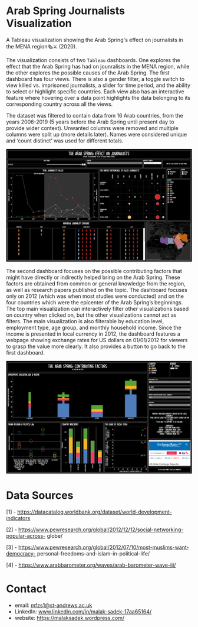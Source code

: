 # Arab Spring Journalists Visualization
A Tableau visualization showing the Arab Spring's effect on journalists in the MENA region🗞️⚔️ (2020).

The visualization consists of two `Tableau` dashboards. One explores the effect that the Arab Spring has had on jounralists in the MENA region, while the other explores the possible causes of the Arab Spring. The first dashboard has four views. There is also a gender filter, a toggle switch to view killed vs. imprisoned journalists, a slider for time period, and the ability to select or highlight specific countries. Each view also has an interactive feature where hovering over a data point highlights the data belonging to its corresponding country across all the views. 

The dataset was filtered to contain data from 16 Arab countries, from the years 2006-2019 (5 years before the Arab Spring until present day to provide wider context). Unwanted columns were removed and multiple columns were split up (more details later). Names were considered unique and ‘count distinct’ was used for different totals.

![picture alt](https://github.com/MalakSadek/ArabSpring-Journalists-Visualization/blob/master/screenshot1.png "Screenshot1")

The second dashboard focuses on the possible contributing factors that might have directly or indirectly helped bring on the Arab Spring. These factors are obtained from common or general knowledge from the region, as well as research papers published on the topic. The dashboard focuses only on 2012 (which was when most studies were conducted) and on the four countries which were the epicenter of the Arab Spring’s beginnings. The top main visualization can interactively filter other visualizations based on country when clicked on, but the other visualizations cannot act as filters. The main visualization is also filterable by education level, employment type, age group, and monthly household income. Since the income is presented in local currency in 2012, the dashboard features a webpage showing exchange rates for US dollars on 01/01/2012 for viewers to grasp the value more clearly. It also provides a button to go back to the first dashboard.

![picture alt](https://github.com/MalakSadek/ArabSpring-Journalists-Visualization/blob/master/screenshot2.png "Screenshot2")

# Data Sources

[1] - https://datacatalog.worldbank.org/dataset/world-development-indicators

[2] - https://www.pewresearch.org/global/2012/12/12/social-networking-popular-across- globe/

[3] - https://www.pewresearch.org/global/2012/07/10/most-muslims-want-democracy- personal-freedoms-and-islam-in-political-life/

[4] - https://www.arabbarometer.org/waves/arab-barometer-wave-iii/

# Contact

* email: mfzs1@st-andrews.ac.uk
* LinkedIn: www.linkedin.com/in/malak-sadek-17aa65164/
* website: https://malaksadek.wordpress.com/
